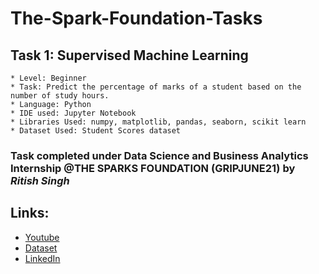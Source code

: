 # The-Spark-Foundation-Tasks
## Task 1: Supervised Machine Learning
	* Level: Beginner
	* Task: Predict the percentage of marks of a student based on the number of study hours.
	* Language: Python
	* IDE used: Jupyter Notebook
	* Libraries Used: numpy, matplotlib, pandas, seaborn, scikit learn
	* Dataset Used: Student Scores dataset
### Task completed under Data Science and Business Analytics Internship @THE SPARKS FOUNDATION (GRIPJUNE21) by *Ritish Singh*
## Links:
- [Youtube](https://youtu.be/jc11fFOzTLI)
- [Dataset](https://raw.githubusercontent.com/AdiPersonalWorks/Random/master/student_scores%20-%20student_scores.csv)
- [LinkedIn](https://www.linkedin.com/in/ritish-singh)

